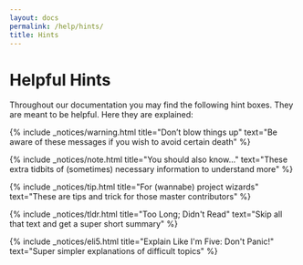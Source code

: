```yaml
---
layout: docs
permalink: /help/hints/
title: Hints
---
```


# Helpful Hints
Throughout our documentation you may find the following hint boxes. They are meant to be helpful. Here they are explained:


{% include _notices/warning.html title="Don’t blow things up" text="Be aware of these messages if you wish to avoid certain death" %}

{% include _notices/note.html title="You should also know..." text="These extra tidbits of (sometimes) necessary information to understand more" %}

{% include _notices/tip.html title="For (wannabe) project wizards" text="These are tips and trick for those master contributors" %}

{% include _notices/tldr.html title="Too Long; Didn't Read" text="Skip all that text and get a super short summary" %}

{% include _notices/eli5.html title="Explain Like I'm Five: Don't Panic!" text="Super simpler explanations of difficult topics" %}
